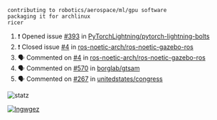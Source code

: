 ```
contributing to robotics/aerospace/ml/gpu software
packaging it for archlinux
ricer
```

<!--START_SECTION:activity-->
1. ❗️ Opened issue [#393](https://github.com/PyTorchLightning/pytorch-lightning-bolts/issues/393) in [PyTorchLightning/pytorch-lightning-bolts](https://github.com/PyTorchLightning/pytorch-lightning-bolts)
2. ❗️ Closed issue [#4](https://github.com/ros-noetic-arch/ros-noetic-gazebo-ros/issues/4) in [ros-noetic-arch/ros-noetic-gazebo-ros](https://github.com/ros-noetic-arch/ros-noetic-gazebo-ros)
3. 🗣 Commented on [#4](https://github.com/ros-noetic-arch/ros-noetic-gazebo-ros/issues/4) in [ros-noetic-arch/ros-noetic-gazebo-ros](https://github.com/ros-noetic-arch/ros-noetic-gazebo-ros)
4. 🗣 Commented on [#570](https://github.com/borglab/gtsam/issues/570) in [borglab/gtsam](https://github.com/borglab/gtsam)
5. 🗣 Commented on [#267](https://github.com/unitedstates/congress/issues/267) in [unitedstates/congress](https://github.com/unitedstates/congress)
<!--END_SECTION:activity-->


![statz](https://github-readme-stats.vercel.app/api?username=acxz&include_all_commits=true&show_icons=true)

[![lngwgez](https://github-readme-stats.vercel.app/api/top-langs/?username=acxz&layout=compact)](https://github.com/acxz/github-readme-stats)


<!--
**acxz/acxz** is a ✨ _special_ ✨ repository because its `README.md` (this file) appears on your GitHub profile.

Here are some ideas to get you started:

- 🔭 I’m currently working on ...
- 🌱 I’m currently learning ...
- 👯 I’m looking to collaborate on ...
- 🤔 I’m looking for help with ...
- 💬 Ask me about ...
- 📫 How to reach me: ...
- 😄 Pronouns: ...
- ⚡ Fun fact: ...
-->
